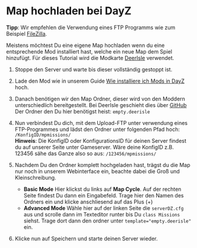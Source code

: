 # Map hochladen bei DayZ
**Tipp**: Wir empfehlen die Verwendung eines FTP Programms wie zum Beispiel [FileZilla](https://filezilla-project.org/download.php?show_all=1).

Meistens möchtest Du eine eigene Map hochladen wenn du eine entsprechende Mod installiert hast, welche ein neue Map dem Spiel hinzufügt. Für dieses Tutorial wird die Modkarte [DeerIsle](https://steamcommunity.com/sharedfiles/filedetails/?id=1602372402) verwendet.

1. Stoppe den Server und warte bis dieser vollständig gestoppt ist.

2. Lade den Mod wie in unserem Guide [Wie installiere ich Mods in DayZ](https://www.4netplayers.com/de/wiki/dayz/wie-installiere-ich-mods/) hoch.

3. Danach benötigen wir den Map Ordner, dieser wird von den Moddern unterschiedlich bereitgestellt. Bei DeerIsle geschieht dies über [GitHub](https://github.com/johnmclane666/DayZ-Deerisle-Stable) Der Ordner den Du hier benötigst heist:
`empty.deerisle`

4. Nun verbindest Du dich, mit dem Upload-FTP unter verwendung eines FTP-Programmes und lädst den Ordner unter folgenden Pfad hoch: `/KonfigID/mpmissions/`\
**Hinweis**: Die KonfigID oder KonfigurationsID für deinen Server findest du auf unserer Seite unter Gameserver.
Wäre deine KonfigID z.B. 123456 sähe das Ganze also so aus: `/123456/mpmissions/`

5. Nachdem Du den Ordner komplett hochgeladen hast, trägst du die Map nur noch in unserem Webinterface ein, beachte dabei die Groß und Kleinschreibung.
    - **Basic Mode** Hier klickst du links auf **Map Cycle**. Auf der rechten Seite findest Du dann ein Eingabefeld. Trage hier den Namen des Ordners ein und klicke anschliesend auf das Plus (+)
    - **Advanced Mode** Wähle hier auf der linken Seite die `serverDZ.cfg` aus und scrolle dann im Texteditor runter bis Du `class Missions` siehst. Trage dort dann den ordner unter `template="empty.deerisle"` ein.

6. Klicke nun auf Speichern und starte deinen Server wieder.